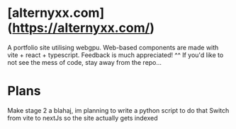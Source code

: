 # [alternyxx.com] (https://alternyxx.com/)
A portfolio site utilising webgpu.
Web-based components are made with vite + react + typescript.
Feedback is much appreciated! ^^
If you'd like to not see the mess of code, stay away from the repo...

# Plans
Make stage 2 a blahaj, im planning to write a python script to do that
Switch from vite to nextJs so the site actually gets indexed
